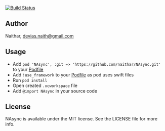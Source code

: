 [![Build Status](https://travis-ci.org/Naithar/NAsync.svg?branch=master)](https://travis-ci.org/Naithar/NAsync)

## Author

Naithar, devias.naith@gmail.com

## Usage
 * Add ```pod 'NAsync', :git => 'https://github.com/naithar/NAsync.git'``` to your [Podfile](http://cocoapods.org/)
 * Add ```!use_framework``` to your [Podfile](http://cocoapods.org/) as pod uses swift files
 * Run ```pod install```
 * Open created ```.xcworkspace``` file
 * Add ```@import NAsync``` in your source code

## License

NAsync is available under the MIT license. See the LICENSE file for more info.
